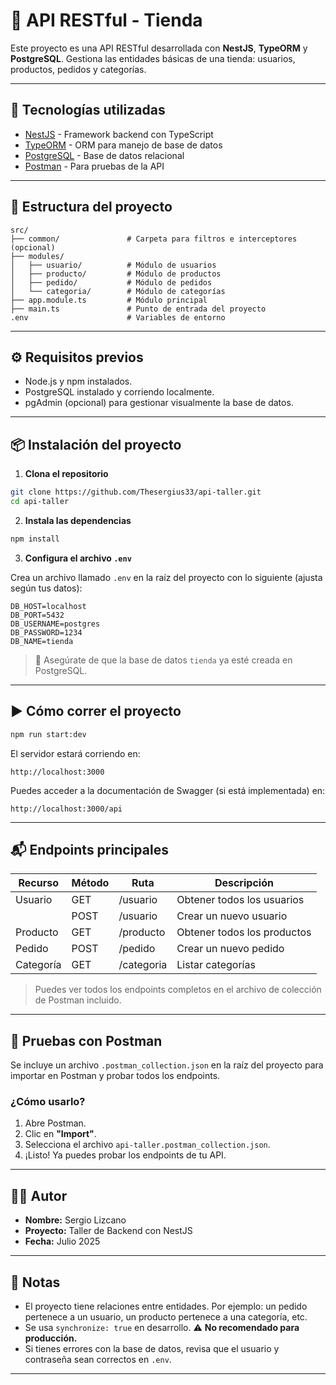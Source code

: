 
# 🛒 API RESTful - Tienda

Este proyecto es una API RESTful desarrollada con **NestJS**, **TypeORM** y **PostgreSQL**. Gestiona las entidades básicas de una tienda: usuarios, productos, pedidos y categorías.

---

## 🚀 Tecnologías utilizadas

- [NestJS](https://nestjs.com/) - Framework backend con TypeScript  
- [TypeORM](https://typeorm.io/) - ORM para manejo de base de datos  
- [PostgreSQL](https://www.postgresql.org/) - Base de datos relacional  
- [Postman](https://www.postman.com/) - Para pruebas de la API  

---

## 📁 Estructura del proyecto

```
src/
├── common/               # Carpeta para filtros e interceptores (opcional)
├── modules/
│   ├── usuario/          # Módulo de usuarios
│   ├── producto/         # Módulo de productos
│   ├── pedido/           # Módulo de pedidos
│   └── categoria/        # Módulo de categorías
├── app.module.ts         # Módulo principal
├── main.ts               # Punto de entrada del proyecto
.env                      # Variables de entorno
```

---

## ⚙️ Requisitos previos

- Node.js y npm instalados.
- PostgreSQL instalado y corriendo localmente.
- pgAdmin (opcional) para gestionar visualmente la base de datos.

---

## 📦 Instalación del proyecto

1. **Clona el repositorio**

```bash
git clone https://github.com/Thesergius33/api-taller.git
cd api-taller
```

2. **Instala las dependencias**

```bash
npm install
```

3. **Configura el archivo `.env`**

Crea un archivo llamado `.env` en la raíz del proyecto con lo siguiente (ajusta según tus datos):

```env
DB_HOST=localhost
DB_PORT=5432
DB_USERNAME=postgres
DB_PASSWORD=1234
DB_NAME=tienda
```

> 🔐 Asegúrate de que la base de datos `tienda` ya esté creada en PostgreSQL.

---

## ▶️ Cómo correr el proyecto

```bash
npm run start:dev
```

El servidor estará corriendo en:

```
http://localhost:3000
```

Puedes acceder a la documentación de Swagger (si está implementada) en:

```
http://localhost:3000/api
```

---

## 📬 Endpoints principales

| Recurso   | Método | Ruta                | Descripción                |
|-----------|--------|---------------------|----------------------------|
| Usuario   | GET    | /usuario            | Obtener todos los usuarios |
|           | POST   | /usuario            | Crear un nuevo usuario     |
| Producto  | GET    | /producto           | Obtener todos los productos|
| Pedido    | POST   | /pedido             | Crear un nuevo pedido      |
| Categoría | GET    | /categoria          | Listar categorías          |

> Puedes ver todos los endpoints completos en el archivo de colección de Postman incluido.

---

## 🧪 Pruebas con Postman

Se incluye un archivo `.postman_collection.json` en la raíz del proyecto para importar en Postman y probar todos los endpoints.

### ¿Cómo usarlo?

1. Abre Postman.
2. Clic en **"Import"**.
3. Selecciona el archivo `api-taller.postman_collection.json`.
4. ¡Listo! Ya puedes probar los endpoints de tu API.

---

## 🧑‍💻 Autor

- **Nombre:** Sergio Lizcano  
- **Proyecto:** Taller de Backend con NestJS  
- **Fecha:** Julio 2025

---

## 📝 Notas

- El proyecto tiene relaciones entre entidades. Por ejemplo: un pedido pertenece a un usuario, un producto pertenece a una categoría, etc.
- Se usa `synchronize: true` en desarrollo. ⚠️ **No recomendado para producción.**
- Si tienes errores con la base de datos, revisa que el usuario y contraseña sean correctos en `.env`.

---
